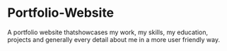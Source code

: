 # Portfolio-Website
A portfolio website thatshowcases my work, my skills, my education, projects and generally every detail about me in a more user friendly way.

